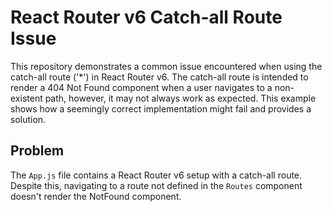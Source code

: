 # React Router v6 Catch-all Route Issue

This repository demonstrates a common issue encountered when using the catch-all route ('*') in React Router v6.  The catch-all route is intended to render a 404 Not Found component when a user navigates to a non-existent path, however, it may not always work as expected. This example shows how a seemingly correct implementation might fail and provides a solution.

## Problem

The `App.js` file contains a React Router v6 setup with a catch-all route. Despite this, navigating to a route not defined in the `Routes` component doesn't render the NotFound component.